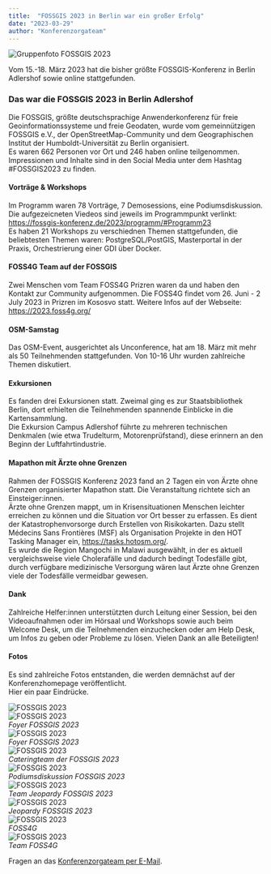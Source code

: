 ```yaml
---
title:  "FOSSGIS 2023 in Berlin war ein großer Erfolg"
date: "2023-03-29"
author: "Konferenzorgateam"
---
```


![Gruppenfoto FOSSGIS 2023](/news/images/2023-03-16_FOSSGIS2023_Gruppenbild_mitLogos.png "Gruppenfoto FOSSGIS 2023") 

Vom 15.-18. März 2023 hat die bisher größte FOSSGIS-Konferenz in Berlin Adlershof sowie online stattgefunden.   

### Das war die FOSSGIS 2023 in Berlin Adlershof
Die FOSSGIS, größte deutschsprachige Anwenderkonferenz für freie Geoinformationssysteme und freie Geodaten, wurde vom gemeinnützigen FOSSGIS e.V., der OpenStreetMap-Community und dem Geographischen Institut der Humboldt-Universität zu Berlin organisiert.   
Es waren 662 Personen vor Ort und 246 haben online teilgenommen.   
Impressionen und Inhalte sind in den Social Media unter dem Hashtag #FOSSGIS2023 zu finden.


#### Vorträge & Workshops
Im Programm waren 78 Vorträge, 7 Demosessions, eine Podiumsdiskussion. Die aufgezeicneten Viedeos sind jeweils im Programmpunkt verlinkt: https://fossgis-konferenz.de/2023/programm/#Programm23   
Es haben 21 Workshops zu verschiednen Themen stattgefunden, die beliebtesten Themen waren: PostgreSQL/PostGIS, Masterportal in der Praxis, Orchestrierung einer GDI über Docker.

#### FOSS4G Team auf der FOSSGIS
Zwei Menschen vom Team FOSS4G Prizren waren da und haben den Kontakt zur Community aufgenommen. Die FOSS4G findet vom 26. Juni - 2 July 2023 in Prizren im Kososvo statt. Weitere Infos auf der Webseite: https://2023.foss4g.org/

#### OSM-Samstag
Das OSM-Event, ausgerichtet als Unconference, hat am 18. März mit mehr als 50 Teilnehmenden stattgefunden. Von 10-16 Uhr wurden zahlreiche Themen diskutiert. 

#### Exkursionen 
Es fanden drei Exkursionen statt. Zweimal ging es zur Staatsbibliothek Berlin, dort erhielten die Teilnehmenden spannende Einblicke in die Kartensammlung.    
Die Exkursion Campus Adlershof führte zu mehreren technischen Denkmalen (wie etwa Trudelturm, Motorenprüfstand), diese erinnern an den Beginn der Luftfahrtindustrie. 

#### Mapathon mit Ärzte ohne Grenzen 
Rahmen der FOSSGIS Konferenz 2023 fand an 2 Tagen ein von Ärzte ohne Grenzen organisierter Mapathon statt. Die Veranstaltung richtete sich an Einsteiger:innen.    
Ärzte ohne Grenzen mappt, um in Krisensituationen Menschen leichter erreichen zu können und die Situation vor Ort besser zu erfassen.
Es dient der Katastrophenvorsorge durch Erstellen von Risikokarten.
Dazu stellt Médecins Sans Frontières (MSF) als Organisation Projekte in den HOT Tasking Manager ein, https://tasks.hotosm.org/.   
Es wurde die Region Mangochi in Malawi ausgewählt, in der es aktuell vergleichsweise viele Cholerafälle und dadurch bedingt Todesfälle gibt, durch verfügbare medizinische Versorgung wären laut Ärzte ohne Grenzen viele der Todesfälle vermeidbar gewesen. 

#### Dank
Zahlreiche Helfer:innen unterstützten durch Leitung einer Session, bei den Videoaufnahmen oder im Hörsaal und Workshops sowie auch beim Welcome Desk, um die Teilnehmenden einzuchecken oder am Help Desk, um Infos zu geben oder Probleme zu lösen.
Vielen Dank an alle Beteiligten!

#### Fotos
Es sind zahlreiche Fotos entstanden, die werden demnächst auf der Konferenzhomepage veröffentlicht.    
Hier ein paar Eindrücke.

![FOSSGIS 2023](/news/images/2023-03-18_FOSSGIS_2023_Banner_01.JPG "FOSSGIS 2023")   
![FOSSGIS 2023](/news/images/2023-03-17_FOSSGIS_2023_Foyer_06.JPG "Foyer FOSSGIS 2023")   
*Foyer FOSSGIS 2023*   
![FOSSGIS 2023](/news/images/2023-03-17_FOSSGIS_2023_Foyer_07.JPG "Foyer FOSSGIS 2023")   
*Foyer FOSSGIS 2023*   
![FOSSGIS 2023](/news/images/2023-03-17_FOSSGIS_2023_GerdansCafé_Cateringteam_01.JPG "Cateringteam der FOSSGIS 2023")   
*Cateringteam der FOSSGIS 2023*   
![FOSSGIS 2023](/news/images/2023-03-16_FOSSGIS_2023_Hörsaal_Podiumsdiskussion.jpg "Podiumsdiskussion FOSSGIS 2023")   
*Podiumsdiskussion FOSSGIS 2023*   
![FOSSGIS 2023](/news/images/2023-03-17_FOSSGIS-2023_Hörsaal_Jeopardyteam.jpg "Jeopardy FOSSGIS 2023")   
*Team Jeopardy FOSSGIS 2023*   
![FOSSGIS 2023](/news/images/2023-03-17_FOSSGIS_2023_Hörsaal_Jeopardy_02.JPG "Jeopardy FOSSGIS 2023")   
*Jeopardy FOSSGIS 2023*    
![FOSSGIS 2023](/news/images/2023-03-17_FOSSGIS_2023_FOSS4G_01.JPG "Team FOSS4G FOSSGIS 2023")   
*FOSS4G*   
![FOSSGIS 2023](/news/images/2023-03-17_FOSSGIS_2023_Team_FOSS4G.jpg "Team FOSS4G FOSSGIS 2023")   
*Team FOSS4G*





Fragen an das [Konferenzorgateam per E-Mail](konferenz-orga@fossgis.de).


